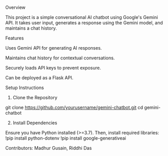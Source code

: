 Overview

This project is a simple conversational AI chatbot using Google's Gemini API. It takes user input, generates a response using the Gemini model, and maintains a chat history.

Features

Uses Gemini API for generating AI responses.

Maintains chat history for contextual conversations.

Securely loads API keys to prevent exposure.

Can be deployed as a Flask API.

Setup Instructions

1. Clone the Repository

git clone https://github.com/yourusername/gemini-chatbot.git
cd gemini-chatbot

2. Install Dependencies

Ensure you have Python installed (>=3.7). Then, install required libraries:
!pip install python-dotenv
!pip install google-generativeai

Contributors: Madhur Gusain, Riddhi Das
